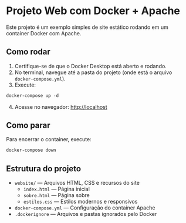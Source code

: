 # Projeto Web com Docker + Apache

Este projeto é um exemplo simples de site estático rodando em um container Docker com Apache.

## Como rodar

1. Certifique-se de que o Docker Desktop está aberto e rodando.
2. No terminal, navegue até a pasta do projeto (onde está o arquivo `docker-compose.yml`).
3. Execute:

```powershell
docker-compose up -d
```

4. Acesse no navegador: [http://localhost](http://localhost)

## Como parar

Para encerrar o container, execute:

```powershell
docker-compose down
```

## Estrutura do projeto

- `website/` — Arquivos HTML, CSS e recursos do site
  - `index.html` — Página inicial
  - `sobre.html` — Página sobre
  - `estilos.css` — Estilos modernos e responsivos
- `docker-compose.yml` — Configuração do container Apache
- `.dockerignore` — Arquivos e pastas ignorados pelo Docker
